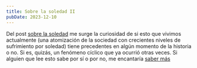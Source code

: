 ```yaml
---
title: Sobre la soledad II
pubDate: 2023-12-10
---
```


Del post [sobre la soledad](/es/2023/11/16/on-loneliness.html) me surge la curiosidad de si esto que vivimos actualmente (una atomización de la sociedad con crecientes niveles de sufrimiento por soledad) tiene precedentes en algún momento de la historia o no. Si es, quizás, un fenómeno cíclico que ya ocurrió otras veces. Si alguien que lee esto sabe por sí o por no, me encantaría [saber más](/es/contacto)